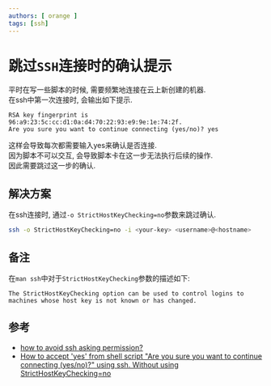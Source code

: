 ```yaml
---
authors: [ orange ]
tags: [ssh]
---
```

# 跳过`SSH`连接时的确认提示

平时在写一些脚本的时候, 需要频繁地连接在云上新创建的机器.<br/>
在ssh中第一次连接时, 会输出如下提示.<br/>

```log
RSA key fingerprint is 96:a9:23:5c:cc:d1:0a:d4:70:22:93:e9:9e:1e:74:2f.
Are you sure you want to continue connecting (yes/no)? yes
```

这样会导致每次都需要输入yes来确认是否连接.<br/>
因为脚本不可以交互, 会导致脚本卡在这一步无法执行后续的操作.<br/>
因此需要跳过这一步的确认.<br/>

<!--truncate-->

## 解决方案

在ssh连接时, 通过`-o StrictHostKeyChecking=no`参数来跳过确认.<br/>

```bash
ssh -o StrictHostKeyChecking=no -i <your-key> <username>@<hostname>
```

## 备注

在`man ssh`中对于`StrictHostKeyChecking`参数的描述如下:

```text
The StrictHostKeyChecking option can be used to control logins to machines whose host key is not known or has changed.
```

## 参考

- [how to avoid ssh asking permission?](https://unix.stackexchange.com/questions/33271/how-to-avoid-ssh-asking-permission)
- [How to accept 'yes' from shell script "Are you sure you want to continue connecting (yes/no)?" using ssh. Without using StrictHostKeyChecking=no](https://stackoverflow.com/questions/64449495/how-to-accept-yes-from-shell-script-are-you-sure-you-want-to-continue-connect)